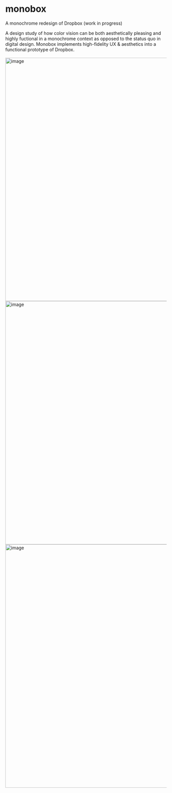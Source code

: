 # monobox
A monochrome redesign of Dropbox (work in progress)<br />
<div>
A design study of how color vision can be both aesthetically pleasing and highly fuctional in a monochrome context as opposed to the status quo in digital design. Monobox implements high-fidelity UX & aesthetics into a functional prototype of Dropbox.
</div>
<br />
<img width="757" alt="image" src="https://user-images.githubusercontent.com/3058101/173217066-71c54098-ba5b-477a-bea5-bc5c873d6b52.png">
<br />
<img width="757" alt="image" src="https://user-images.githubusercontent.com/3058101/171073001-47b788dd-358c-49d4-85a8-cf70e0b0e907.png">
<br />
<img width="757" alt="image" src="https://user-images.githubusercontent.com/3058101/171070753-641fd040-ac06-4088-bc06-49ada1f5607a.png">

